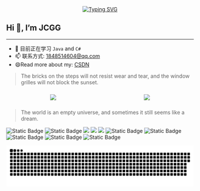 <div align="center">
  <a href="https://blog.sunguoqi.com/">
    <img src="https://readme-typing-svg.herokuapp.com?font=Fira+Code&pause=1000&color=1AA1F7&center=true&vCenter=true&random=false&width=435&lines=+%E5%87%AD%E6%97%B6%E9%97%B4%E8%B5%A2%E6%9D%A5%E7%9A%84%E4%B8%9C%E8%A5%BF;%E6%97%B6%E9%97%B4%E8%82%AF%E5%AE%9A%E4%BC%9A%E4%B8%BA%E4%B9%8B%E4%BD%9C%E8%AF%81!" alt="Typing SVG" />
  </a>
</div>

## Hi 👋, I’m JCGG
***
- 🌱 目前正在学习 `Java` and `C#`
- 📫 联系方式: <a href="mailto:1848514604@qq.com">1848514604@qq.com</a>
- 😄Read more about my: <a href="strive-forward.blog.csdn.net" target="_blank">CSDN</a>
>
> The bricks on the steps will not resist wear and tear, and the window grilles will not block the sunset.
>
<div align="center" style="display:flex;align-content: center;justify-content: space-between;flex-wrap: wrap;">
  <img style="margin:10px auto" src="https://github-readme-stats.vercel.app/api?username=JCGG-99977&show_icons=true&theme=transparent" />
   <img style="margin:10px auto;" src="https://github-readme-stats.vercel.app/api/top-langs/?username=JCGG-99977&layout=compact&langs_count=6&text_color=000&icon_color=fff&theme=graywhite" /> 
</div>

>
> The world is an empty universe, and sometimes it still seems like a dream.
>

<span > 
  <img alt="Static Badge" src="https://img.shields.io/badge/Vue-%2342b883?style=flat-square&logo=Vue&logoColor=%23fff"> 
  <img alt="Static Badge" src="https://img.shields.io/badge/TypeScript-%230072b3?style=flat-square&logo=TypeScript&logoColor=%23fff"> 
  <img src="https://img.shields.io/badge/-JavaScript-F7DF1E?style=flat-square&logo=javascript&logoColor=white" /> 
  <img src="https://img.shields.io/badge/-HTML5-E34F26?style=flat-square&logo=html5&logoColor=white" /> 
  <img src="https://img.shields.io/badge/-CSS3-1572B6?style=flat-square&logo=css3" /> 
  <img alt="Static Badge" src="https://img.shields.io/badge/Webpack-%230072b3?style=flat-square&logo=webpack&logoColor=%23fff"> 
  <img alt="Static Badge" src="https://img.shields.io/badge/Vite-%239a60fe?style=flat-square&logo=vite&logoColor=%23fff"> 
  <img alt="Static Badge" src="https://img.shields.io/badge/Sass-%23c66394?style=flat-square&logo=Sass&logoColor=%23fff"> 
  <img alt="Static Badge" src="https://img.shields.io/badge/Visual_Studio_Code-007ACC?style=flat-square&logo=Visual-Studio-Code&logoColor=white"> 
  <img alt="Static Badge" src="https://img.shields.io/badge/Git-F05032?style=flat-square&logo=Git&logoColor=white">  
</span>

<!-- ![暗色](https://raw.githubusercontent.com/JCGG-99977/JCGG-99977/output/github-contribution-grid-snake-dark.svg) -->

![亮色](https://raw.githubusercontent.com/JCGG-99977/JCGG-99977/output/github-contribution-grid-snake.svg)




